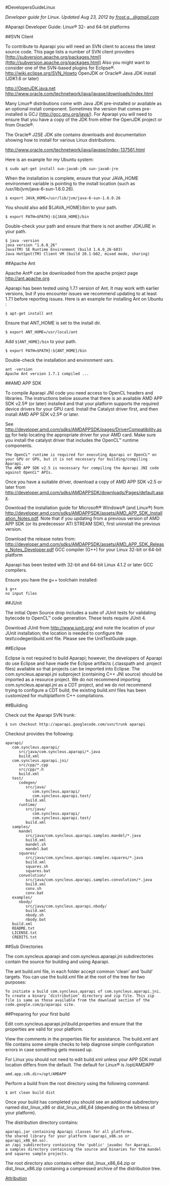 #DevelopersGuideLinux

*Developer guide for Linux. Updated Aug 23, 2012 by frost.g...@gmail.com*

#Aparapi Developer Guide: Linux® 32- and 64-bit platforms

##SVN Client

To contribute to Aparapi you will need an SVN client to access the latest source code. This page lists a number of SVN client providers [http://subversion.apache.org/packages.html](http://subversion.apache.org/packages.html) Also you might want to consider one of the SVN-based plugins for Eclipse®. http://wiki.eclipse.org/SVN_Howto
OpenJDK or Oracle® Java JDK install (JDK1.6 or later)

http://OpenJDK.java.net http://www.oracle.com/technetwork/java/javase/downloads/index.html

Many Linux® distributions come with Java JDK pre-installed or available as an optional install component. Sometimes the version that comes pre-installed is GCJ (http://gcc.gnu.org/java/). For Aparapi you will need to ensure that you have a copy of the JDK from either the OpenJDK project or from Oracle®.

The Oracle® J2SE JDK site contains downloads and documentation showing how to install for various Linux distributions.

http://www.oracle.com/technetwork/java/javase/index-137561.html

Here is an example for my Ubuntu system:

    $ sudo apt-get install sun-java6-jdk sun-java6-jre

When the installation is complete, ensure that your JAVA_HOME environment variable is pointing to the install location (such as /usr/lib/jvm/java-6-sun-1.6.0.26).

    $ export JAVA_HOME=/usr/lib/jvm/java-6-sun-1.6.0.26

You should also add ${JAVA_HOME}/bin to your path.

    $ export PATH=$PATH}:${JAVA_HOME}/bin

Double-check your path and ensure that there is not another JDK/JRE in your path.

    $ java -version
    java version "1.6.0_26"
    Java(TM) SE Runtime Environment (build 1.6.0_26-b03)
    Java HotSpot(TM) Client VM (build 20.1-b02, mixed mode, sharing)

##Apache Ant

Apache Ant® can be downloaded from the apache project page http://ant.apache.org

Aparapi has been tested using 1.7.1 version of Ant. It may work with earlier versions, but if you encounter issues we recommend updating to at least 1.7.1 before reporting issues. Here is an example for installing Ant on Ubuntu :

    $ apt-get install ant

Ensure that ANT_HOME is set to the install dir.

    $ export ANT_HOME=/usr/local/ant

Add `${ANT_HOME}/bin` to your path.

    $ export PATH=$PATH}:${ANT_HOME}/bin

Double-check the installation and environment vars.

    ant -version
    Apache Ant version 1.7.1 compiled ...

##AMD APP SDK

To compile Aparapi JNI code you need access to OpenCL headers and libraries. The instructions below assume that there is an available AMD APP SDK v2.5® (or later) installed and that your platform supports the required device drivers for your GPU card. Install the Catalyst driver first, and then install AMD APP SDK v2.5® or later.

See http://developer.amd.com/sdks/AMDAPPSDK/pages/DriverCompatibility.aspx for help locating the appropriate driver for your AMD card. Make sure you install the catalyst driver that includes the OpenCL™ runtime components.

    The OpenCL™ runtime is required for executing Aparapi or OpenCL™ on your GPU or GPU, but it is not necessary for building/compiling Aparapi.
    The AMD APP SDK v2.5 is necessary for compiling the Aparapi JNI code against OpenCL™ APIs.

Once you have a suitable driver, download a copy of AMD APP SDK v2.5 or later from http://developer.amd.com/sdks/AMDAPPSDK/downloads/Pages/default.aspx.

Download the installation guide for Microsoft® Windows® (and Linux®) from http://developer.amd.com/sdks/AMDAPPSDK/assets/AMD_APP_SDK_Installation_Notes.pdf. Note that if you updating from a previous version of AMD APP SDK (or its predecessor ATI STREAM SDK), first uninstall the previous version.

Download the release notes from: http://developer.amd.com/sdks/AMDAPPSDK/assets/AMD_APP_SDK_Release_Notes_Developer.pdf
GCC compiler (G++) for your Linux 32-bit or 64-bit platform

Aparapi has been tested with 32-bit and 64-bit Linux 4.1.2 or later GCC compilers.

Ensure you have the g++ toolchain installed:

    $ g++
    no input files

##JUnit

The initial Open Source drop includes a suite of JUnit tests for validating bytecode to OpenCL™ code generation. These tests require JUnit 4.

Download JUnit from http://www.junit.org/ and note the location of your JUnit installation; the location is needed to configure the test\codegen\build.xml file. Please see the UnitTestGuide page.

##Eclipse

Eclipse is not required to build Aparapi; however, the developers of Aparapi do use Eclipse and have made the Eclipse artifacts (.classpath and .project files) available so that projects can be imported into Eclipse. The com.syncleus.aparapi.jni subproject (containing C++ JNI source) should be imported as a resource project. We do not recommend importing com.syncleus.aparapi.jni as a CDT project, and we do not recommend trying to configure a CDT build, the existing build.xml files has been customized for multiplatform C++ compilations.

##Building

Check out the Aparapi SVN trunk:

    $ svn checkout http://aparapi.googlecode.com/svn/trunk aparapi

Checkout provides the following:

    aparapi/
       com.syncleus.aparapi/
          src/java/com.syncleus.aparapi/*.java
          build.xml
       com.syncleus.aparapi.jni/
          src/cpp/*.cpp
          src/cpp/*.h
          build.xml
       test/
          codegen/
             src/java/
                com.syncleus.aparapi/
                com.syncleus.aparapi.test/
             build.xml
          runtime/
             src/java/
                com.syncleus.aparapi/
                com.syncleus.aparapi.test/
             build.xml
       samples/
          mandel
             src/java/com.syncleus.aparapi.samples.mandel/*.java
             build.xml
             mandel.sh
             mandel.bat
          squares/
             src/java/com.syncleus.aparapi.samples.squares/*.java
             build.xml
             squares.sh
             squares.bat
          convolution/
             src/java/com.syncleus.aparapi.samples.convolution/*.java
             build.xml
             conv.sh
             conv.bat
       examples/
          nbody/
             src/java/com.syncleus.aparapi.nbody/
             build.xml
             nbody.sh
             nbody.bat
       build.xml
       README.txt
       LICENSE.txt
       CREDITS.txt

##Sub Directories

The com.syncleus.aparapi and com.syncleus.aparapi.jni subdirectories contain the source for building and using Aparapi.

The ant build.xml file, in each folder accept common 'clean' and 'build' targets. You can use the build.xml file at the root of the tree for two purposes:

    To initiate a build com.syncleus.aparapi of com.syncleus.aparapi.jni.
    To create a binary ‘distribution’ directory and zip file. This zip file is same as those available from the download section of the code.google.com/p/aparapi site.

##Preparing for your first build

Edit com.syncleus.aparapi.jni\build.properties and ensure that the properties are valid for your platform.

View the comments in the properties file for assistance. The build.xml ant file contains some simple checks to help diagnose simple configuration errors in case something gets messed up.

For Linux you should not need to edit build.xml unless your APP SDK install location differs from the default. The default for Linux® is /opt/AMDAPP

    amd.app.sdk.dir=/opt/AMDAPP

Perform a build from the root directory using the following command:

    $ ant clean build dist

Once your build has completed you should see an additional subdirectory named dist_linux_x86 or dist_linux_x86_64 (depending on the bitness of your platform).

The distribution directory contains:

    aparapi.jar containing Aparapi classes for all platforms.
    the shared library for your platform (aparapi_x86.so or aparapi_x86_64.so).
    an /api subdirectory containing the 'public' javadoc for Aparapi.
    a samples directory containing the source and binaries for the mandel and squares sample projects.

The root directory also contains either dist_linux_x86_64.zip or dist_linux_x86.zip containing a compressed archive of the distribution tree.

[Attribution](Attribution.md)
